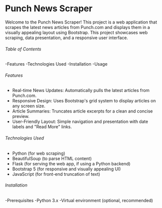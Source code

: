 # Punch News Scraper
Welcome to the Punch News Scraper! This project is a web application that scrapes the latest news articles from Punch.com and displays them in a visually appealing layout using Bootstrap. This project showcases web scraping, data presentation, and a responsive user interface.

###### Table of Contents
-Features
-Technologies Used
-Installation
-Usage

###### Features
- Real-time News Updates: Automatically pulls the latest articles from Punch.com.
- Responsive Design: Uses Bootstrap's grid system to display articles on any screen size.
- Article Summaries: Truncates article excerpts for a clean and concise preview.
- User-Friendly Layout: Simple navigation and presentation with date labels and "Read More" links.

###### Technologies Used
- Python (for web scraping)
- BeautifulSoup (to parse HTML content)
- Flask (for serving the web app, if using a Python backend)
- Bootstrap 5 (for responsive and visually appealing UI)
- JavaScript (for front-end truncation of text)

###### Installation
-Prerequisites
-Python 3.x
-Virtual environment (optional, recommended)
